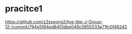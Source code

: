 # pracitce1
https://github.com/z2sseong2/live-like-J-Group-12-/commit/794e5f84ed8451dbe049c0855533e71fc0f48242
